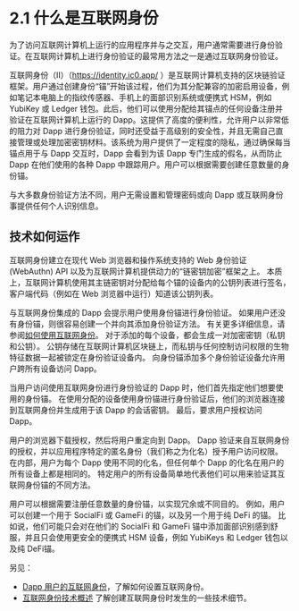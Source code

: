 # 2.1 什么是互联网身份

为了访问互联网计算机上运行的应用程序并与之交互，用户通常需要进行身份验证。在互联网计算机上进行身份验证的最常用方法之一是通过互联网身份验证。

互联网身份（II）（https://identity.ic0.app/ ）是互联网计算机支持的区块链验证框架。用户通过创建身份“锚”开始该过程，他们为其分配兼容的加密启用设备，例如笔记本电脑上的指纹传感器、手机上的面部识别系统或便携式 HSM，例如 YubiKey 或 Ledger 钱包。此后，他们可以使用分配给其锚点的任何设备注册并验证在互联网计算机上运行的 Dapp。这提供了高度的便利性，允许用户以非常低的阻力对 Dapp 进行身份验证，同时还受益于高级别的安全性，并且无需自己直接管理或处理加密密钥材料。该系统为用户提供了一定程度的隐私，通过确保每当锚点用于与 Dapp 交互时，Dapp 会看到为该 Dapp 专门生成的假名，从而防止 Dapp 在他们使用的各种 Dapp 中跟踪用户。用户可以根据需要创建任意数量的身份锚。

与大多数身份验证方法不同，用户无需设置和管理密码或向 Dapp 或互联网身份事提供任何个人识别信息。

## 技术如何运作
互联网身份建立在现代 Web 浏览器和操作系统支持的 Web 身份验证 (WebAuthn) API 以及为互联网计算机提供动力的“链密钥加密”框架之上。 本质上，互联网计算机使用其主链密钥对分配给每个锚的设备内的公钥列表进行签名，客户端代码（例如在 Web 浏览器中运行）知道该公钥列表。

与互联网身份集成的 Dapp 会提示用户使用身份锚进行身份验证。 如果用户还没有身份锚，则很容易创建一个并向其添加身份验证方法。 有关更多详细信息，请参阅[如何使用互联网身份](https://smartcontracts.org/docs/ic-identity-guide/auth-how-to.html)。 对于添加的每个设备，都会生成一对加密密钥（私钥和公钥）。 公钥存储在互联网计算机区块链上，而私钥与任何控制访问权限的生物特征数据一起被锁定在身份验证设备内。 向身份锚添加多个身份验证设备允许用户跨所有设备访问 Dapp。

当用户访问使用互联网身份进行身份验证的 Dapp 时，他们首先指定他们想要使用的身份锚。 在使用分配的设备使用身份锚进行身份验证后，他们的浏览器连接到互联网身份并生成用于该 Dapp 的会话密钥。 最后，要求用户授权访问 Dapp。

用户的浏览器下载授权，然后将用户重定向到 Dapp。 Dapp 验证来自互联网身份的授权，并以应用程序特定的匿名身份（我们称之为化名）授予用户访问权限。 在内部，用户为每个 Dapp 使用不同的化名，但任何单个 Dapp 的化名在用户的所有设备上都是相同的。 特定用户的所有设备简单地代表他们可以用来验证其互联网身份锚的不同方法。

用户可以根据需要注册任意数量的身份锚，以实现冗余或不同目的。 例如，用户可以创建一个用于 SocialFi 或 GameFi 的锚，以及另一个用于纯 DeFi 的锚。 比如说，他们可能只会对在他们的 SocialFi 和 GameFi 锚中添加面部识别感到舒服，并且只会使用更安全的便携式 HSM 设备，例如 YubiKeys 和 Ledger 钱包以及纯 DeFi锚。

另见：

- [Dapp 用户的互联网身份](2.2Dapp用户的互联网身份.md)，了解如何设置互联网身份。
- [互联网身份技术概述](2.3互联网身份技术概述.md) 了解创建互联网身份时发生的一些技术细节。

